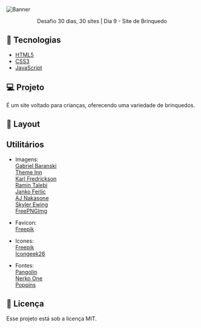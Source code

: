 ![Banner](https://bucket.mlcdn.com/a/714/714749/images/6fef66f5dfd88a30b6faa2f2da688460bb45441f.png/bcbbe4eaff993c2c8a36dd4b43d359cdb85b17f9.png)

<p align="center">Desafio 30 dias, 30 sites | Dia 9 - Site de Brinquedo</p>

## 🚀 Tecnologias

* [HTML5](https://developer.mozilla.org/pt-BR/docs/Web/HTML)
* [CSS3](https://developer.mozilla.org/pt-BR/docs/Web/CSS)
* [JavaScript](https://developer.mozilla.org/pt-BR/docs/Web/JavaScript)

## 💻 Projeto
É um site voltado para crianças, oferecendo uma variedade de brinquedos.

## 🎨 Layout

## Utilitários
- Imagens:<br/>
[Gabriel Baranski](https://unsplash.com/@baranskito?utm_source=unsplash&amp;utm_medium=referral&amp;utm_content=creditCopyText)<br/>
[Theme Inn](https://unsplash.com/@themeinn?utm_source=unsplash&amp;utm_medium=referral&amp;utm_content=creditCopyText)<br/>
[Karl Fredrickson](https://unsplash.com/@kfred?utm_source=unsplash&amp;utm_medium=referral&amp;utm_content=creditCopyText)<br/>
[Ramin Talebi](https://unsplash.com/@rawmintalebi?utm_source=unsplash&amp;utm_medium=referral&amp;utm_content=creditCopyText)<br/>
[Janko Ferlic](https://www.pexels.com/pt-br/foto/garoto-menino-rapaz-crianca-695954/)<br/>
[AJ Nakasone](https://www.pexels.com/pt-br/foto/adoravel-atraente-beleza-bonita-1707245/)<br/>
[Skyler Ewing](https://www.pexels.com/pt-br/foto/adoravel-atraente-beleza-bonita-1707245/)<br/>
[FreePNGImg](FreePNGImg.com)

- Favicon:<br/>
[Freepik](https://www.freepik.com)

- Icones:<br/>
[Freepik](https://www.flaticon.com/authors/freepik)<br/>
[Icongeek26](https://www.flaticon.com/free-icon/ball_3169533term=toys&page=2&position=39&related_item_id=3169533)


- Fontes:<br/>
[Pangolin](https://fonts.google.com/specimen/Pangolin)<br/>
[Nerko One](https://fonts.google.com/specimen/Nerko+One)<br/>
[Poppins](https://fonts.google.com/specimen/Poppins)


## 📝 Licença

Esse projeto está sob a licença MIT.

